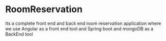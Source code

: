 # RoomReservation
Its a complete front end and back end room reservation application where we use Angular as a front end tool  and Spring boot and mongoDB as a BackEnd tool
